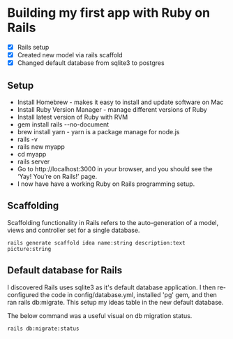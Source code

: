 # Building my first app with Ruby on Rails 

- [x] Rails setup
- [x] Created new model via rails scaffold 
- [x] Changed default database from sqlite3 to postgres

## Setup

* Install Homebrew - makes it easy to install and update software on Mac 
* Install Ruby Version Manager - manage different versions of Ruby 
* Install latest version of Ruby with RVM 
* gem install rails --no-document
* brew install yarn - yarn is a package manage for node.js 
* rails -v 
* rails new myapp 
* cd myapp
* rails server 
* Go to http://localhost:3000 in your browser, and you should see the ‘Yay! You’re on Rails!’ page.
* I now have have a working Ruby on Rails programming setup. 

## Scaffolding 

Scaffolding functionality in Rails refers to the auto-generation of a model, views and controller set 
for a single database. 

``
rails generate scaffold idea name:string description:text picture:string 
``

## Default database for Rails 

I discovered Rails uses sqlite3 as it's default database application. I then re-configured the code in config/database.yml, installed 'pg' gem, and then ran rails db:migrate. This setup my ideas table in the new default database. 

The below command was a useful visual on db migration status.

``
rails db:migrate:status
``






